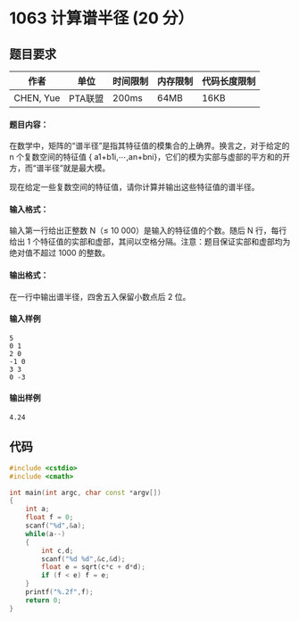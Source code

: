 # 1063 计算谱半径 (20 分）

## 题目要求
作者| 单位 | 时间限制 | 内存限制 | 代码长度限制|
-------- | --- | ---| --- | ---- |
CHEN, Yue |PTA联盟 |200ms | 64MB| 16KB

#### 题目内容：

在数学中，矩阵的“谱半径”是指其特征值的模集合的上确界。换言之，对于给定的 n 个复数空间的特征值 { a1+b1i,⋯,an+bni}，它们的模为实部与虚部的平方和的开方，而“谱半径”就是最大模。

现在给定一些复数空间的特征值，请你计算并输出这些特征值的谱半径。

#### 输入格式：

输入第一行给出正整数 N（≤ 10 000）是输入的特征值的个数。随后 N 行，每行给出 1 个特征值的实部和虚部，其间以空格分隔。注意：题目保证实部和虚部均为绝对值不超过 1000 的整数。

#### 输出格式：
在一行中输出谱半径，四舍五入保留小数点后 2 位。
#### 输入样例
```
5
0 1
2 0
-1 0
3 3
0 -3
```
#### 输出样例
```
4.24
```


## 代码
```c++
#include <cstdio>
#include <cmath>

int main(int argc, char const *argv[])
{
    int a;
    float f = 0;
    scanf("%d",&a);
    while(a--)
    {
        int c,d;
        scanf("%d %d",&c,&d);
        float e = sqrt(c*c + d*d);
        if (f < e) f = e;
    }
    printf("%.2f",f);
    return 0;
}
```
